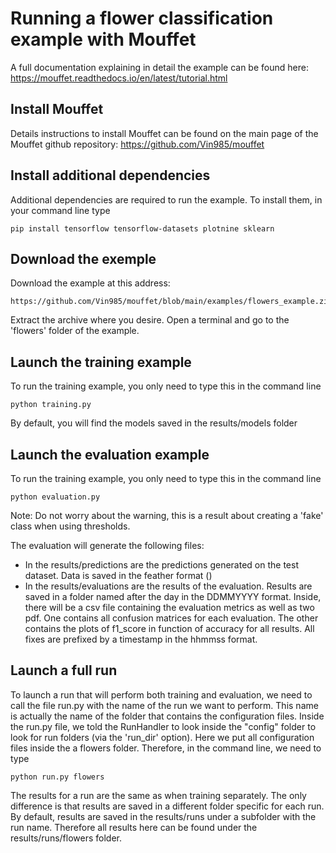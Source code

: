 # Running a flower classification example with Mouffet

A full documentation explaining in detail the example can be found here:
https://mouffet.readthedocs.io/en/latest/tutorial.html

  
## Install Mouffet

Details instructions to install Mouffet can be found on the main page of the Mouffet github repository:
https://github.com/Vin985/mouffet

  
## Install additional dependencies

Additional dependencies are required to run the example. To install them, in your command line type

    pip install tensorflow tensorflow-datasets plotnine sklearn

  
## Download the exemple

Download the example at this address: 

    https://github.com/Vin985/mouffet/blob/main/examples/flowers_example.zip

Extract the archive where you desire. Open a terminal and go to the 'flowers' folder of the example.

  
## Launch the training example

To run the training example, you only need to type this in the command line

    python training.py

By default, you will find the models saved in the results/models folder

  
## Launch the evaluation example

To run the training example, you only need to type this in the command line

    python evaluation.py

Note: Do not worry about the warning, this is a result about creating a 'fake' class when using
thresholds.

The evaluation will generate the following files:
 - In the results/predictions are the predictions generated on the test dataset. Data is saved in the
 feather format ()
 - In the results/evaluations are the results of the evaluation. Results are saved in a folder
 named after the day in the DDMMYYYY format. Inside, there will be a csv file containing the evaluation
 metrics as well as two pdf. One contains all confusion matrices for each evaluation. The other
 contains the plots of f1_score in function of accuracy for all results. All fixes are prefixed by
 a timestamp in the hhmmss format.

  
## Launch a full run

To launch a run that will perform both training and evaluation, we need to call the file run.py with
the name of the run we want to perform. This name is actually the name of the folder that contains
the configuration files. Inside the run.py file, we told the RunHandler to look inside the "config"
folder to look for run folders (via the 'run_dir' option). Here we put all configuration files inside
the a flowers folder. Therefore, in the command line, we need to type

    python run.py flowers

The results for a run are the same as when training separately. The only difference is that results
are saved in a different folder specific for each run. By default, results are saved in the
results/runs under a subfolder with the run name. Therefore all results here can be found under the
results/runs/flowers folder.